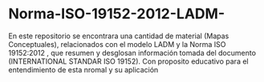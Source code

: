 # Norma-ISO-19152-2012-LADM-
En este repositorio se encontrara una cantidad de material (Mapas Conceptuales), relacionados con el modelo LADM y la Norma ISO 19152:2012 , que resumen y desglosan información tomada del documento  (INTERNATIONAL STANDAR ISO 19152). Con proposito educativo para el entendimiento de esta nromal y su aplicación 
